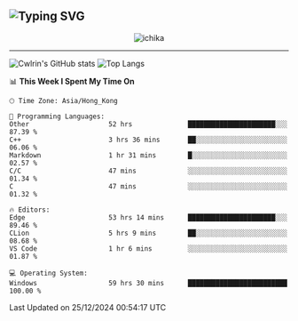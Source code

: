 ![Typing SVG](https://readme-typing-svg.demolab.com?font=Jost&size=24&pause=1000&color=7799EE&vCenter=true&multiline=true&random=false&width=435&height=100&lines=Hi+there;I'm+Sakurakouji+Nanaha;You+can+also+tell+me+Cwlrin%E2%98%86)
---
<p align="center">
  <img src="https://image.cwlrin.wiki/images/2024/11/09/1000015899.md.png" alt="ichika" border="0" />
</p>

---
![Cwlrin's GitHub stats](https://github-readme-stats.vercel.app/api?username=cwlrin&show_icons=true&theme=buefy)
![Top Langs](https://github-readme-stats.vercel.app/api/top-langs/?username=cwlrin&layout=compact&hide=html,css)

<!--START_SECTION:waka-->
📊 **This Week I Spent My Time On** 

```text
🕑︎ Time Zone: Asia/Hong_Kong

💬 Programming Languages: 
Other                    52 hrs              ██████████████████████░░░   87.39 % 
C++                      3 hrs 36 mins       ██░░░░░░░░░░░░░░░░░░░░░░░   06.06 % 
Markdown                 1 hr 31 mins        █░░░░░░░░░░░░░░░░░░░░░░░░   02.57 % 
C/C                      47 mins             ░░░░░░░░░░░░░░░░░░░░░░░░░   01.34 % 
C                        47 mins             ░░░░░░░░░░░░░░░░░░░░░░░░░   01.32 % 

🔥 Editors: 
Edge                     53 hrs 14 mins      ██████████████████████░░░   89.46 % 
CLion                    5 hrs 9 mins        ██░░░░░░░░░░░░░░░░░░░░░░░   08.68 % 
VS Code                  1 hr 6 mins         ░░░░░░░░░░░░░░░░░░░░░░░░░   01.87 % 

💻 Operating System: 
Windows                  59 hrs 30 mins      █████████████████████████   100.00 % 
```


 Last Updated on 25/12/2024 00:54:17 UTC
<!--END_SECTION:waka-->
